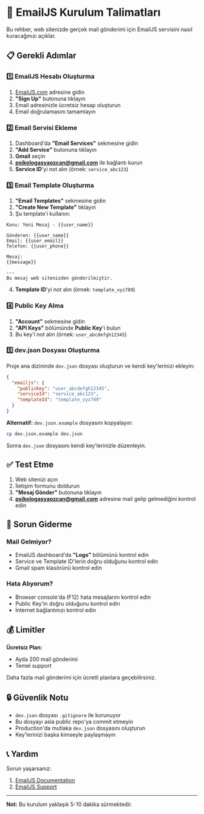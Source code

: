 # 📧 EmailJS Kurulum Talimatları

Bu rehber, web sitenizde gerçek mail gönderimi için EmailJS servisini nasıl kuracağınızı açıklar.

## 📋 Gerekli Adımlar

### 1️⃣ EmailJS Hesabı Oluşturma

1. [EmailJS.com](https://www.emailjs.com/) adresine gidin
2. **"Sign Up"** butonuna tıklayın
3. Email adresinizle ücretsiz hesap oluşturun
4. Email doğrulamasını tamamlayın

### 2️⃣ Email Servisi Ekleme

1. Dashboard'da **"Email Services"** sekmesine gidin
2. **"Add Service"** butonuna tıklayın
3. **Gmail** seçin
4. **psikologasyaozcan@gmail.com** ile bağlantı kurun
5. **Service ID**'yi not alın (örnek: `service_abc123`)

### 3️⃣ Email Template Oluşturma

1. **"Email Templates"** sekmesine gidin
2. **"Create New Template"** tıklayın
3. Şu template'i kullanın:

```
Konu: Yeni Mesaj - {{user_name}}

Gönderen: {{user_name}}
Email: {{user_email}}
Telefon: {{user_phone}}

Mesaj:
{{message}}

---
Bu mesaj web sitenizden gönderilmiştir.
```

4. **Template ID**'yi not alın (örnek: `template_xyz789`)

### 4️⃣ Public Key Alma

1. **"Account"** sekmesine gidin
2. **"API Keys"** bölümünde **Public Key**'i bulun
3. Bu key'i not alın (örnek: `user_abcdefgh12345`)

### 5️⃣ dev.json Dosyası Oluşturma

Proje ana dizininde `dev.json` dosyası oluşturun ve kendi key'lerinizi ekleyin:

```json
{
  "emailjs": {
    "publicKey": "user_abcdefgh12345",
    "serviceId": "service_abc123", 
    "templateId": "template_xyz789"
  }
}
```

**Alternatif:** `dev.json.example` dosyasını kopyalayın:
```bash
cp dev.json.example dev.json
```
Sonra `dev.json` dosyasını kendi key'lerinizle düzenleyin.

## ✅ Test Etme

1. Web sitenizi açın
2. İletişim formunu doldurun
3. **"Mesaj Gönder"** butonuna tıklayın
4. **psikologasyaozcan@gmail.com** adresine mail gelip gelmediğini kontrol edin

## 🔧 Sorun Giderme

### Mail Gelmiyor?
- EmailJS dashboard'da **"Logs"** bölümünü kontrol edin
- Service ve Template ID'lerin doğru olduğunu kontrol edin
- Gmail spam klasörünü kontrol edin

### Hata Alıyorum?
- Browser console'da (F12) hata mesajlarını kontrol edin
- Public Key'in doğru olduğunu kontrol edin
- İnternet bağlantınızı kontrol edin

## 💰 Limitler

**Ücretsiz Plan:**
- Ayda 200 mail gönderimi
- Temel support

Daha fazla mail gönderimi için ücretli planlara geçebilirsiniz.

## 🔒 Güvenlik Notu

- `dev.json` dosyası `.gitignore` ile korunuyor
- Bu dosyayı asla public repo'ya commit etmeyin
- Production'da mutlaka `dev.json` dosyasını oluşturun
- Key'lerinizi başka kimseyle paylaşmayın

## 📞 Yardım

Sorun yaşarsanız:
1. [EmailJS Documentation](https://www.emailjs.com/docs/)
2. [EmailJS Support](https://www.emailjs.com/contact/)

---
**Not:** Bu kurulum yaklaşık 5-10 dakika sürmektedir. 
